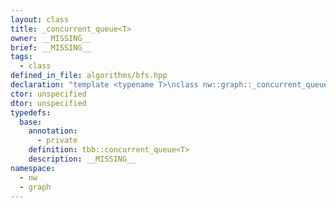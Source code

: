 ```yaml
---
layout: class
title: _concurrent_queue<T>
owner: __MISSING__
brief: __MISSING__
tags:
  - class
defined_in_file: algorithms/bfs.hpp
declaration: "template <typename T>\nclass nw::graph::_concurrent_queue;"
ctor: unspecified
dtor: unspecified
typedefs:
  base:
    annotation:
      - private
    definition: tbb::concurrent_queue<T>
    description: __MISSING__
namespace:
  - nw
  - graph
---
```


```{index}  _concurrent_queue<T>
```

